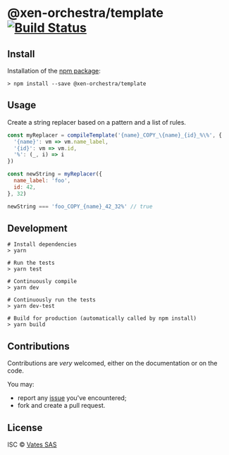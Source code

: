 # @xen-orchestra/template [![Build Status](https://travis-ci.org/vatesfr/xen-orchestra.png?branch=master)](https://travis-ci.org/vatesfr/xen-orchestra)

## Install

Installation of the [npm package](https://npmjs.org/package/@xen-orchestra/template):

```
> npm install --save @xen-orchestra/template
```

## Usage

Create a string replacer based on a pattern and a list of rules.

```js
const myReplacer = compileTemplate('{name}_COPY_\{name}_{id}_%\%', {
  '{name}': vm => vm.name_label,
  '{id}': vm => vm.id,
  '%': (_, i) => i
})

const newString = myReplacer({
  name_label: 'foo',
  id: 42,
}, 32)

newString === 'foo_COPY_{name}_42_32%' // true
```

## Development

```
# Install dependencies
> yarn

# Run the tests
> yarn test

# Continuously compile
> yarn dev

# Continuously run the tests
> yarn dev-test

# Build for production (automatically called by npm install)
> yarn build
```

## Contributions

Contributions are *very* welcomed, either on the documentation or on
the code.

You may:

- report any [issue](https://github.com/vatesfr/xen-orchestra/issues)
  you've encountered;
- fork and create a pull request.

## License

ISC © [Vates SAS](https://vates.fr)

